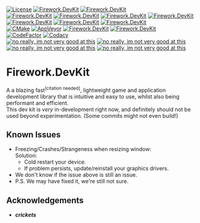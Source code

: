 [![License](https://img.shields.io/badge/license-CC%20BY--NC--SA%204.0-informational?logo=creativecommons)](https://github.com/YellowChemistryPublishing/Firework.DevKit/blob/main/LICENSE)
[![Firework.DevKit](https://img.shields.io/github/stars/YellowChemistryPublishing/Firework.DevKit)](https://github.com/YellowChemistryPublishing/Firework.DevKit/stargazers)
[![Firework.DevKit](https://img.shields.io/badge/rating---3%2F10%20(420)-yellow)](https://www.youtube.com/watch?v=dQw4w9WgXcQ)  
[![Firework.DevKit](https://img.shields.io/github/languages/count/YellowChemistryPublishing/Firework.DevKit)](https://en.wikipedia.org/wiki/Multilingualism)
[![Firework.DevKit](https://img.shields.io/github/languages/top/YellowChemistryPublishing/Firework.DevKit?logo=cplusplus)](https://github.com/YellowChemistryPublishing/Firework.DevKit/search?l=c%2B%2B)
[![Firework.DevKit](https://img.shields.io/github/languages/code-size/YellowChemistryPublishing/Firework.DevKit)](https://en.wikipedia.org/wiki/Windsor_soup)
[![Firework.DevKit](https://img.shields.io/tokei/lines/github/YellowChemistryPublishing/Firework.DevKit)](https://en.wikipedia.org/wiki/Sodium_bicarbonate)  
[![Firework.DevKit](https://img.shields.io/github/contributors/YellowChemistryPublishing/Firework.DevKit)](https://github.com/YellowChemistryPublishing/Firework.DevKit/graphs/contributors)
[![Firework.DevKit](https://img.shields.io/github/last-commit/YellowChemistryPublishing/Firework.DevKit)](https://github.com/YellowChemistryPublishing/Firework.DevKit/commits/main)
[![Firework.DevKit](https://img.shields.io/maintenance/yes/2023)](https://en.wikipedia.org/wiki/Laziness)  
[![CMake](https://img.shields.io/github/actions/workflow/status/YellowChemistryPublishing/Firework.DevKit/cmake.yml?branch=main&logo=github)](https://github.com/YellowChemistryPublishing/Firework.DevKit/actions/workflows/cmake.yml)
[![AppVeyor](https://img.shields.io/appveyor/build/YellowChemistryPublishing/firework-devkit?logo=appveyor)](https://ci.appveyor.com/project/YellowChemistryPublishing/firework-devkit)
[![Firework.DevKit](https://img.shields.io/github/issues/YellowChemistryPublishing/Firework.DevKit)](https://github.com/YellowChemistryPublishing/Firework.DevKit/issues)
[![Firework.DevKit](https://img.shields.io/github/issues-pr/YellowChemistryPublishing/Firework.DevKit)](https://github.com/YellowChemistryPublishing/Firework.DevKit/pulls)  
[![CodeFactor](https://img.shields.io/codefactor/grade/github/YellowChemistryPublishing/Firework.DevKit/main?logo=codefactor)](https://www.codefactor.io/repository/github/yellowchemistrypublishing/firework.devkit)
[![Codacy](https://img.shields.io/codacy/grade/cfbc015b7a38471c870c3fa6a9e3a3fa?logo=Codacy)](https://app.codacy.com/gh/YellowChemistryPublishing/Firework.DevKit/dashboard?branch=main)  
[![no really, im not very good at this](https://img.shields.io/badge/my-code-orange?style=flat-square)](https://media.tenor.com/tNfzy9M48V8AAAAd/skull-issues.gif)
[![no really, im not very good at this](https://img.shields.io/badge/is-bad-orange?style=flat-square)](https://media.tenor.com/tNfzy9M48V8AAAAd/skull-issues.gif)
[![no really, im not very good at this](https://img.shields.io/badge/dont-ever-orange?style=flat-square)](https://media.tenor.com/tNfzy9M48V8AAAAd/skull-issues.gif)
[![no really, im not very good at this](https://img.shields.io/badge/hire-me-orange?style=flat-square)](https://media.tenor.com/tNfzy9M48V8AAAAd/skull-issues.gif)  


# Firework.DevKit

A a blazing fast<sup>[citation needed]</sup>, lightweight game and application development library that is intuitive and easy to use, whilst also being performant and efficient.  
This dev kit is _very_ in-development right now, and definitely should not be used beyond experimentation. (Some commits might not even build!)


## Known Issues

-   Freezing/Crashes/Strangeness when resizing window:   
    Solution:
    -   Cold restart your device.
    -   If problem persists, update/reinstall your graphics drivers.
-   We don't know if the issue above is still an issue.
-   P.S. We may have fixed it, we're still not sure.


## Acknowledgements

-   **_crickets_**
